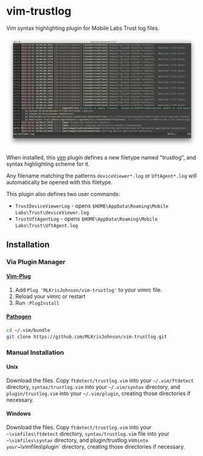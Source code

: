 vim-trustlog
============

Vim syntax highlighting plugin for Mobile Labs Trust log files.

![vim-trustlog Syntax Highlighting Screenshot](https://raw.githubusercontent.com/MLKrisJohnson/vim-trustlog/master/trustlog.png)

When installed, this [vim](http://www.vim.org) plugin defines a new filetype named "trustlog", and syntax highlighting scheme for it.

Any filename matching the patterns `deviceViewer*.log` or `UftAgent*.log` will automatically be opened with this filetype.

This plugin also defines two user commands:

- `TrustDeviceViewerLog` - opens `$HOME\AppData\Roaming\Mobile Labs\Trust\deviceViewer.log`
- `TrustUftAgentLog` - opens `$HOME\AppData\Roaming\Mobile Labs\Trust\UftAgent.log`

## Installation

### Via Plugin Manager

#### [Vim-Plug](https://github.com/junegunn/vim-plug)

1. Add `Plug 'MLKrisJohnson/vim-trustlog'` to your vimrc file.
2. Reload your vimrc or restart
3. Run `:PlugInstall`

#### [Pathogen](https://github.com/tpope/vim-pathogen)

```sh
cd ~/.vim/bundle
git clone https://github.com/MLKrisJohnson/vim-trustlog.git
```

### Manual Installation

#### Unix 

Download the files. Copy `ftdetect/trustlog.vim` into your `~/.vim/ftdetect` directory, `syntax/trustlog.vim` into your `~/.vim/syntax` directory, and `plugin/trustlog.vim` into your `~/.vim/plugin`, creating those directories if necessary.

#### Windows

Download the files. Copy `ftdetect/trustlog.vim` into your `~\vimfiles\ftdetect` directory, `syntax/trustlog.vim` file into your `~\vimfiles\syntax` directory, and plugin/trustlog.vim` into your `~\vimfiles\plugin` directory, creating those directories if necessary.

